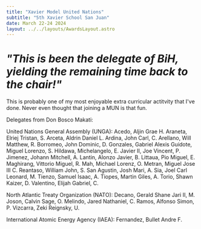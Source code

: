 ```yaml
---
title: "Xavier Model United Nations"
subtitle: "5th Xavier School San Juan"
date: March 22-24 2024
layout: ../../layouts/AwardsLayout.astro
---
```


# **_"This is been the delegate of BiH, yielding the remaining time back to the chair!"_**

This is probably one of my most enjoyable extra curricular actitvity that I've done. Never even thought that joining a MUN is that fun.

Delegates from Don Bosco Makati:

United Nations General Assembly (UNGA):
Acedo, Aljin Grae H.
Araneta, Elriej Tristan, S.
Arceta, Aldrin Daniel L.
Ardina, John Carl, C.
Arellano, Will Matthew, R.
Borromeo, John Dominic, D.
Gonzales, Gabriel Alexis
Guidote, Miguel Lorenzo, S.
Hildawa, Michelangelo, E.
Javier II, Joe Vincent, P.
Jimenez, Johann Mitchell, A.
Lantin, Alonzo Javier, B.
Littaua, Pio Miguel, E.
Maghirang, Vittorio Miguel, R.
Mah, Michael Lorenz, O.
Metran, Miguel Jose III C.
Reantaso, William John, S.
San Agustin, Josh Mari, A.
Sia, Joel Carl Leonard, M.
Tienzo, Samuel Isaac, A.
Tiopes, Martin Giles, A.
Torio, Shawn Kaizer, D.
Valentino, Elijah Gabriel, C.

North Atlantic Treaty Organization (NATO):
Decano, Gerald Shane Jari II, M.
Joson, Calvin Sage, O.
Melindo, Jared Nathaniel, C.
Ramos, Alfonso Simon, P.
Vizcarra, Zeki Reignsky, U.

International Atomic Energy Agency (IAEA):
Fernandez, Bullet Andre F.

